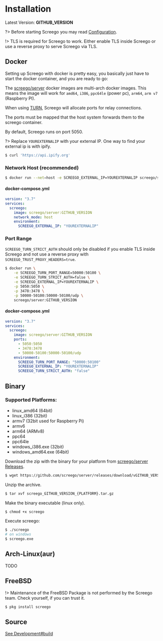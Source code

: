 # Installation

Latest Version: **GITHUB_VERSION**

?> Before starting Screego you may read [Configuration](config.md).

!> TLS is required for Screego to work. Either enable TLS inside Screego or 
   use a reverse proxy to serve Screego via TLS.

## Docker

Setting up Screego with docker is pretty easy, you basically just have to start the docker container, and you are ready to go:

The [screego/server](https://hub.docker.com/r/screego/server) docker images are multi-arch docker images. 
This means the image will work for `amd64`, `i386`, `ppc64le` (power pc), `arm64`, `arm v7` (Raspberry PI).

When using [TURN](nat-traversal.md), Screego will allocate ports for relay connections.

The ports must be mapped that the host system forwards them to the screego container.

By default, Screego runs on port 5050.

?> Replace `YOUREXTERNALIP` with your external IP. One way to find your external ip is with ipify.
   ```bash
   $ curl 'https://api.ipify.org'
   ```

### Network Host (recommended)

```bash
$ docker run --net=host -e SCREEGO_EXTERNAL_IP=YOUREXTERNALIP screego/server:GITHUB_VERSION
```

#### docker-compose.yml

```yaml
version: "3.7"
services:
  screego:
    image: screego/server:GITHUB_VERSION
    network_mode: host
    environment:
      SCREEGO_EXTERNAL_IP: "YOUREXTERNALIP"
```

### Port Range

`SCREEGO_TURN_STRICT_AUTH` should only be disabled if you enable TLS inside
Screego and not use a reverse proxy with `SCREEGO_TRUST_PROXY_HEADERS=true`.


```bash
$ docker run \
    -e SCREEGO_TURN_PORT_RANGE=50000:50100 \
    -e SCREEGO_TURN_STRICT_AUTH=false \
    -e SCREEGO_EXTERNAL_IP=YOUREXTERNALIP \
    -p 5050:5050 \
    -p 3478:3478 \
    -p 50000-50100:50000-50100/udp \
    screego/server:GITHUB_VERSION
```

#### docker-compose.yml

```yaml
version: "3.7"
services:
  screego:
    image: screego/server:GITHUB_VERSION
    ports:
      - 5050:5050
      - 3478:3478
      - 50000-50100:50000-50100/udp
    environment:
      SCREEGO_TURN_PORT_RANGE: "50000:50100"
      SCREEGO_EXTERNAL_IP: "YOUREXTERNALIP"
      SCREEGO_TURN_STRICT_AUTH: "false"
```

## Binary

### Supported Platforms:

* linux_amd64 (64bit)
* linux_i386 (32bit)
* armv7 (32bit used for Raspberry Pi)
* armv6
* arm64 (ARMv8)
* ppc64
* ppc64le
* windows_i386.exe (32bit)
* windows_amd64.exe (64bit)

Download the zip with the binary for your platform from [screego/server Releases](https://github.com/screego/server/releases).

```bash
$ wget https://github.com/screego/server/releases/download/vGITHUB_VERSION/screego_GITHUB_VERSION_{PLATFORM}.tar.gz
```

Unzip the archive.

```bash
$ tar xvf screego_GITHUB_VERSION_{PLATFORM}.tar.gz
```

Make the binary executable (linux only).

```bash
$ chmod +x screego
```

Execute screego:

```bash
$ ./screego
# on windows
$ screego.exe
```

## Arch-Linux(aur)

TODO

## FreeBSD

!> Maintenance of the FreeBSD Package is not performed by the Screego team.
   Check yourself, if you can trust it.

```bash
$ pkg install screego
```

## Source

[See Development#build](development.md#build)
